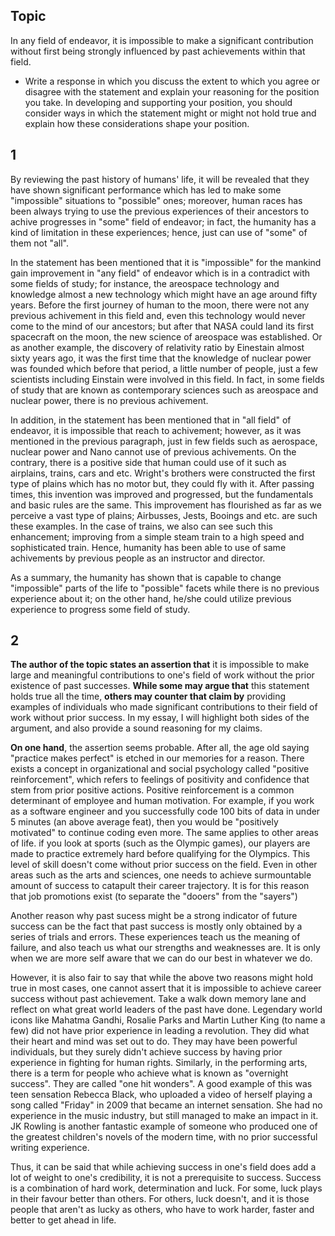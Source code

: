 ## Topic
In any field of endeavor, it is impossible to make a significant contribution without first being strongly influenced by past achievements within that field.
- Write a response in which you discuss the extent to which you agree or disagree with the statement and explain your reasoning for the position you take. In developing and supporting your position, you should consider ways in which the statement might or might not hold true and explain how these considerations shape your position.

## 1
By reviewing the past history of humans' life, it will be revealed that they have shown significant performance which has led to make some "impossible" situations to "possible" ones; moreover, human races has been always trying to use the previous experiences of their ancestors to achive progresses in "some" field of endeavor; in fact, the humanity has a kind of limitation in these experiences; hence, just can use of "some" of them not "all".

In the statement has been mentioned that it is "impossible" for the mankind gain improvement in "any field" of endeavor which is in a contradict with some fields of study; for instance, the areospace technology and knowledge almost a new technology which might have an age around fifty years. Before the first journey of human to the moon, there were not any previous achivement in this field and, even this technology would never come to the mind of our ancestors; but after that NASA could land its first spacecraft on the moon, the new science of areospace was established. Or as another example, the discovery of relativity ratio by Einestain almost sixty years ago, it was the first time that the knowledge of nuclear power was founded which before that period, a little number of people, just a few scientists including Einstain were involved in this field. In fact, in some fields of study that are known as contemporary sciences such as areospace and nuclear power, there is no previous achivement.

In addition, in the statement has been mentioned that in "all field" of endeavor, it is impossible that reach to achivement; however, as it was mentioned in the previous paragraph, just in few fields such as aerospace, nuclear power and Nano cannot use of previous achivements. On the contrary, there is a positive side that human could use of it such as airplains, trains, cars and etc. Wright's brothers were constructed the first type of plains which has no motor but, they could fly with it. After passing times, this invention was improved and progressed, but the fundamentals and basic rules are the same. This improvement has flourished as far as we perceive a vast type of plains; Airbusses, Jests, Booings and etc. are such these examples. In the case of trains, we also can see such this enhancement; improving from a simple steam train to a high speed and sophisticated train. Hence, humanity has been able to use of same achivements by previous people as an instructor and director.

As a summary, the humanity has shown that is capable to change "impossible" parts of the life to "possible" facets while there is no previous experience about it; on the other hand, he/she could utilize previous experience to progress some field of study.

## 2

**The author of the topic states an assertion that** it is impossible to make large and meaningful contributions to one's field of work without the prior existence of past successes. **While some may argue that** this statement holds true all the time, **others may counter that claim by** providing examples of individuals who made significant contributions to their field of work without prior success. In my essay, I will highlight both sides of the argument, and also provide a sound reasoning for my claims.

**On one hand**, the assertion seems probable. After all, the age old saying "practice makes perfect" is etched in our memories for a reason. There exists a concept in organizational and social psychology called "positive reinforcement", which refers to feelings of positivity and confidence that stem from prior positive actions. Positive reinforcement is a common determinant of employee and human motivation. For example, if you work as a software engineer and you successfully code 100 bits of data in under 5 minutes (an above average feat), then you would be "positively motivated" to continue coding even more. The same applies to other areas of life. if you look at sports (such as the Olympic games), our players are made to practice extremely hard before qualifying for the Olympics. This level of skill doesn't come without prior success on the field. Even in other areas such as the arts and sciences, one needs to achieve surmountable amount of success to catapult their career trajectory. It is for this reason that job promotions exist (to separate the "dooers" from the "sayers")

Another reason why past sucess might be a strong indicator of future success can be the fact that past success is mostly only obtained by a series of trials and errors. These experiences teach us the meaning of failure, and also teach us what our strengths and weaknesses are. It is only when we are more self aware that we can do our best in whatever we do.

However, it is also fair to say that while the above two reasons might hold true in most cases, one cannot assert that it is impossible to achieve career success without past achievement. Take a walk down memory lane and reflect on what great world leaders of the past have done. Legendary world icons like Mahatma Gandhi, Rosalie Parks and Martin Luther King (to name a few) did not have prior experience in leading a revolution. They did what their heart and mind was set out to do. They may have been powerful individuals, but they surely didn't achieve success by having prior experience in fighting for human rights. Similarly, in the performing arts, there is a term for people who achieve what is known as "overnight success". They are called "one hit wonders". A good example of this was teen sensation Rebecca Black, who uploaded a video of herself playing a song called "Friday" in 2009 that became an internet sensation. She had no experience in the music industry, but still managed to make an impact in it. JK Rowling is another fantastic example of someone who produced one of the greatest children's novels of the modern time, with no prior successful writing experience.

Thus, it can be said that while achieving success in one's field does add a lot of weight to one's credibility, it is not a prerequisite to success. Success is a combination of hard work, determination and luck. For some, luck plays in their favour better than others. For others, luck doesn't, and it is those people that aren't as lucky as others, who have to work harder, faster and better to get ahead in life.